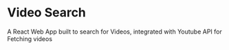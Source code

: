# Video Search
A React Web App built to search for Videos, integrated with Youtube API for Fetching videos
